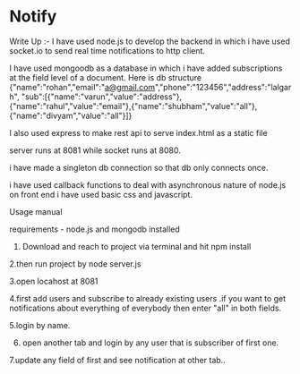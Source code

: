 # Notify

Write Up :-
I have used node.js to develop the backend in which i have used socket.io to send real time notifications to http client.

I have used mongoodb as a database in which i have added subscriptions at the field level of a document. Here is db structure
{"name":"rohan","email":"a@gmail.com","phone":"123456","address":"lalgarh",
"sub":[{"name":"varun","value":"address"},{"name":"rahul","value":"email"},{"name":"shubham","value":"all"},{"name":"divyam","value":"all"}]}

I also used express to make rest api to serve index.html as a static file 

server runs at 8081 while socket runs at 8080.

i have made a singleton db connection so that db only connects once.

i have used callback functions to deal with asynchronous nature of node.js
on front end i have used basic css and javascript.

Usage manual

requirements - node.js and mongodb installed

1. Download and reach to project via terminal and hit npm install

2.then run project by node server.js

3.open locahost at 8081

4.first add users and subscribe to already existing users .if you want to get notifications about everything of everybody then 
enter "all" in both fields.

5.login by name.

6. open another tab and login by any user that is subscriber of first one.

7.update any field of first and see notification at other tab..
